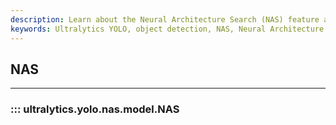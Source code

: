 ```yaml
---
description: Learn about the Neural Architecture Search (NAS) feature available in Ultralytics YOLO. Find out how NAS can improve object detection models and increase accuracy. Get started today!.
keywords: Ultralytics YOLO, object detection, NAS, Neural Architecture Search, model optimization, accuracy improvement
---
```


## NAS
---

### ::: ultralytics.yolo.nas.model.NAS

<br><br>
